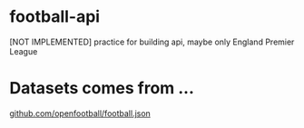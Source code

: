 # football-api
[NOT IMPLEMENTED] practice for building api, maybe only England Premier League

# Datasets comes from ...
[github.com/openfootball/football.json](https://github.com/openfootball/football.json)
